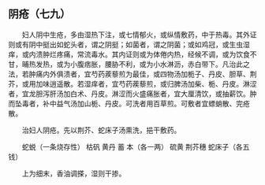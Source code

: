 ## 阴疮（七九）


&emsp;&emsp;妇人阴中生疮，多由湿热下注，或七情郁火，或纵情敷药，中于热毒。其外证则或有阴中挺出如蛇头者，谓之阴挺；如菌者，谓之阴菌；或如鸡冠，或生虫湿痒，或内溃肿烂疼痛，常流毒水。其内证则或为体倦内热，经候不调，或为饮食不甘，晡热发热，或为小腹痞胀，腰胁不利，或为小水淋沥，赤白带下。凡治此之法，若肿痛内外俱溃者，宜芍药蒺藜煎为最佳，或四物汤加栀子、丹皮、胆草、荆芥，或用加味逍遥散。若湿痒者，宜芍药蒺藜煎，或归脾汤加柴、栀、丹皮。淋涩者，宜龙胆泻肝汤加白术、丹皮。淋涩而火盛痛胀者，宜大厘清饮，或抽薪饮。肿而坠毒者，补中益气汤加山栀、丹皮。可洗者用百草煎。可敷者宜螵蛸散、完疮散。

&emsp;&emsp;治妇人阴疮。先以荆芥、蛇床子汤熏洗，挹干敷药。

&emsp;&emsp;蛇蜕（一条烧存性） 枯矾 黄丹 蓄 本（各一两） 硫黄 荆芥穗 蛇床子（各五钱）

&emsp;&emsp;上为细末，香油调搽，湿则干掺。

